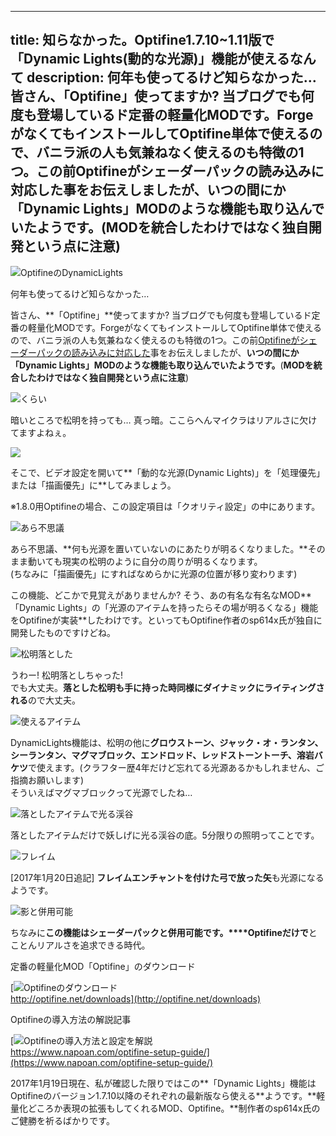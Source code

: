 
---
title: 知らなかった。Optifine1.7.10~1.11版で「Dynamic Lights(動的な光源)」機能が使えるなんて
description: 何年も使ってるけど知らなかった…
 皆さん、「Optifine」使ってますか? 当ブログでも何度も登場しているド定番の軽量化MODです。ForgeがなくてもインストールしてOptifine単体で使えるので、バニラ派の人も気兼ねなく使えるのも特徴の1つ。この前Optifineがシェーダーパックの読み込みに対応した事をお伝えしましたが、いつの間にか「Dynamic Lights」MODのような機能も取り込んでいたようです。(MODを統合したわけではなく独自開発という点に注意)
---

![OptifineのDynamicLights](https://cdn-ak.f.st-hatena.com/images/fotolife/s/sasigume/20210208/20210208090601.png)

何年も使ってるけど知らなかった…

皆さん、**「Optifine」**使ってますか? 当ブログでも何度も登場しているド定番の軽量化MODです。ForgeがなくてもインストールしてOptifine単体で使えるので、バニラ派の人も気兼ねなく使えるのも特徴の1つ。この前[Optifineがシェーダーパックの読み込みに対応した](https://www.napoan.com/optifine-integrated-shadersmod/)事をお伝えしましたが、**いつの間にか「Dynamic Lights」MODのような機能も取り込んでいたようです。**(**MODを統合したわけではなく独自開発という点に注意**)

![くらい](https://cdn-ak.f.st-hatena.com/images/fotolife/s/sasigume/20210208/20210208093029.png)

暗いところで松明を持っても… 真っ暗。ここらへんマイクラはリアルさに欠けてますよねぇ。

![](https://cdn-ak.f.st-hatena.com/images/fotolife/s/sasigume/20210208/20210208105639.png)

そこで、ビデオ設定を開いて**「動的な光源(Dynamic Lights)」を「処理優先」または「描画優先」に**してみましょう。

※1.8.0用Optifineの場合、この設定項目は「クオリティ設定」の中にあります。

![あら不思議](https://cdn-ak.f.st-hatena.com/images/fotolife/s/sasigume/20210208/20210208093034.png)

あら不思議、**何も光源を置いていないのにあたりが明るくなりました。**そのまま動いても現実の松明のように自分の周りが明るくなります。  
(ちなみに「描画優先」にすればなめらかに光源の位置が移り変わります)

この機能、どこかで見覚えがありませんか? そう、あの有名な有名なMOD**「Dynamic Lights」の「光源のアイテムを持ったらその場が明るくなる」機能をOptifineが実装**したわけです。といってもOptifine作者のsp614x氏が独自に開発したものですけどね。

![松明落とした](https://cdn-ak.f.st-hatena.com/images/fotolife/s/sasigume/20210208/20210208104817.gif)

うわー! 松明落としちゃった!  
でも大丈夫。**落とした松明も手に持った時同様にダイナミックにライティングされる**ので大丈夫。

![使えるアイテム](https://cdn-ak.f.st-hatena.com/images/fotolife/s/sasigume/20210208/20210208101840.png)

DynamicLights機能は、松明の他に**グロウストーン、ジャック・オ・ランタン、シーランタン、マグマブロック、エンドロッド、レッドストーントーチ、溶岩バケツ**で使えます。(クラフター歴4年だけど忘れてる光源あるかもしれません、ご指摘お願いします)  
そういえばマグマブロックって光源でしたね…

![落としたアイテムで光る渓谷](https://cdn-ak.f.st-hatena.com/images/fotolife/s/sasigume/20210208/20210208093023.png)

落としたアイテムだけで妖しげに光る渓谷の底。5分限りの照明ってことです。

![フレイム](https://cdn-ak.f.st-hatena.com/images/fotolife/s/sasigume/20210208/20210208101409.gif)

\[2017年1月20日追記\] **フレイムエンチャントを付けた弓で放った矢**も光源になるようです。

![影と併用可能](https://cdn-ak.f.st-hatena.com/images/fotolife/s/sasigume/20210208/20210208093038.png)

ちなみに**この機能はシェーダーパックと併用可能です。****Optifineだけで**とことんリアルさを追求できる時代。

定番の軽量化MOD「Optifine」のダウンロード

[![Optifineのダウンロード](https://cdn-ak.f.st-hatena.com/images/fotolife/s/sasigume/20210208/20210208090933.png)  
http://optifine.net/downloads](http://optifine.net/downloads)

Optifineの導入方法の解説記事

[![Optifineの導入方法と設定を解説](https://cdn-ak.f.st-hatena.com/images/fotolife/s/sasigume/20210208/20210208104342.png)  
https://www.napoan.com/optifine-setup-guide/](https://www.napoan.com/optifine-setup-guide/)

2017年1月19日現在、私が確認した限りではこの**「Dynamic Lights」機能はOptifineのバージョン1.7.10以降のそれぞれの最新版なら使える**ようです。**軽量化どころか表現の拡張もしてくれるMOD、Optifine。**制作者のsp614x氏のご健勝を祈るばかりです。
